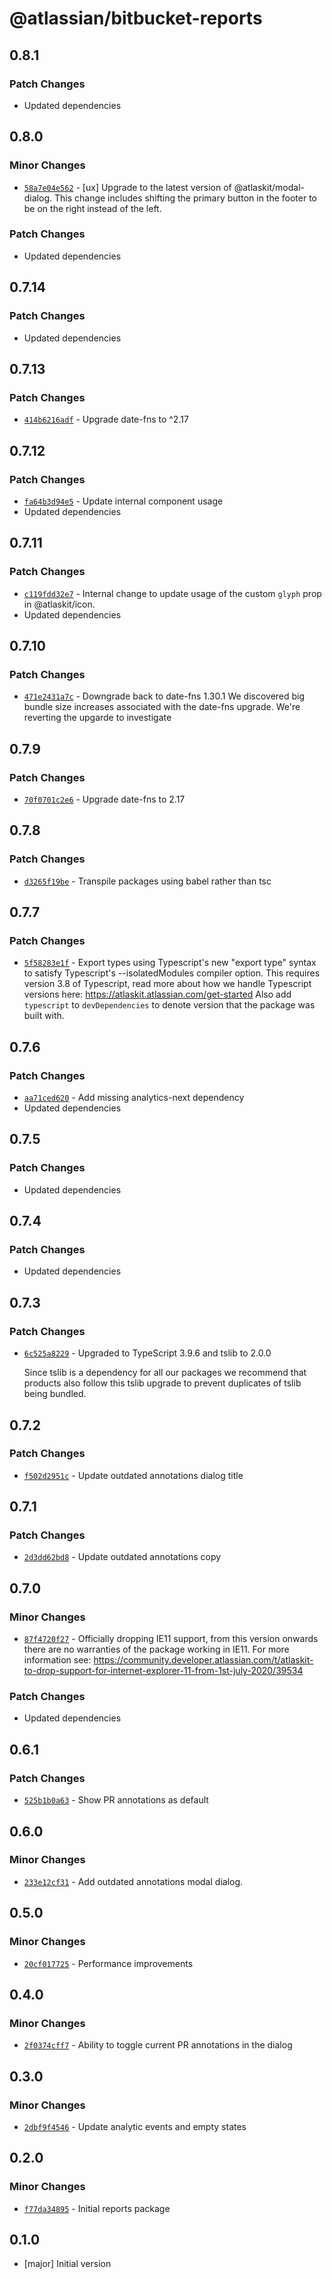 # @atlassian/bitbucket-reports

## 0.8.1

### Patch Changes

- Updated dependencies

## 0.8.0

### Minor Changes

- [`58a7e04e562`](https://bitbucket.org/atlassian/atlassian-frontend/commits/58a7e04e562) - [ux] Upgrade to the latest version of @atlaskit/modal-dialog. This change includes shifting the primary button in the footer to be on the right instead of the left.

### Patch Changes

- Updated dependencies

## 0.7.14

### Patch Changes

- Updated dependencies

## 0.7.13

### Patch Changes

- [`414b6216adf`](https://bitbucket.org/atlassian/atlassian-frontend/commits/414b6216adf) - Upgrade date-fns to ^2.17

## 0.7.12

### Patch Changes

- [`fa64b3d94e5`](https://bitbucket.org/atlassian/atlassian-frontend/commits/fa64b3d94e5) - Update internal component usage
- Updated dependencies

## 0.7.11

### Patch Changes

- [`c119fdd32e7`](https://bitbucket.org/atlassian/atlassian-frontend/commits/c119fdd32e7) - Internal change to update usage of the custom `glyph` prop in @atlaskit/icon.
- Updated dependencies

## 0.7.10

### Patch Changes

- [`471e2431a7c`](https://bitbucket.org/atlassian/atlassian-frontend/commits/471e2431a7c) - Downgrade back to date-fns 1.30.1
  We discovered big bundle size increases associated with the date-fns upgrade.
  We're reverting the upgarde to investigate

## 0.7.9

### Patch Changes

- [`70f0701c2e6`](https://bitbucket.org/atlassian/atlassian-frontend/commits/70f0701c2e6) - Upgrade date-fns to 2.17

## 0.7.8

### Patch Changes

- [`d3265f19be`](https://bitbucket.org/atlassian/atlassian-frontend/commits/d3265f19be) - Transpile packages using babel rather than tsc

## 0.7.7

### Patch Changes

- [`5f58283e1f`](https://bitbucket.org/atlassian/atlassian-frontend/commits/5f58283e1f) - Export types using Typescript's new "export type" syntax to satisfy Typescript's --isolatedModules compiler option.
  This requires version 3.8 of Typescript, read more about how we handle Typescript versions here: https://atlaskit.atlassian.com/get-started
  Also add `typescript` to `devDependencies` to denote version that the package was built with.

## 0.7.6

### Patch Changes

- [`aa71ced620`](https://bitbucket.org/atlassian/atlassian-frontend/commits/aa71ced620) - Add missing analytics-next dependency
- Updated dependencies

## 0.7.5

### Patch Changes

- Updated dependencies

## 0.7.4

### Patch Changes

- Updated dependencies

## 0.7.3

### Patch Changes

- [`6c525a8229`](https://bitbucket.org/atlassian/atlassian-frontend/commits/6c525a8229) - Upgraded to TypeScript 3.9.6 and tslib to 2.0.0

  Since tslib is a dependency for all our packages we recommend that products also follow this tslib upgrade
  to prevent duplicates of tslib being bundled.

## 0.7.2

### Patch Changes

- [`f502d2951c`](https://bitbucket.org/atlassian/atlassian-frontend/commits/f502d2951c) - Update outdated annotations dialog title

## 0.7.1

### Patch Changes

- [`2d3dd62bd8`](https://bitbucket.org/atlassian/atlassian-frontend/commits/2d3dd62bd8) - Update outdated annotations copy

## 0.7.0

### Minor Changes

- [`87f4720f27`](https://bitbucket.org/atlassian/atlassian-frontend/commits/87f4720f27) - Officially dropping IE11 support, from this version onwards there are no warranties of the package working in IE11.
  For more information see: https://community.developer.atlassian.com/t/atlaskit-to-drop-support-for-internet-explorer-11-from-1st-july-2020/39534

### Patch Changes

- Updated dependencies

## 0.6.1

### Patch Changes

- [`525b1b0a63`](https://bitbucket.org/atlassian/atlassian-frontend/commits/525b1b0a63) - Show PR annotations as default

## 0.6.0

### Minor Changes

- [`233e12cf31`](https://bitbucket.org/atlassian/atlassian-frontend/commits/233e12cf31) - Add outdated annotations modal dialog.

## 0.5.0

### Minor Changes

- [`20cf017725`](https://bitbucket.org/atlassian/atlassian-frontend/commits/20cf017725) - Performance improvements

## 0.4.0

### Minor Changes

- [`2f0374cff7`](https://bitbucket.org/atlassian/atlassian-frontend/commits/2f0374cff7) - Ability to toggle current PR annotations in the dialog

## 0.3.0

### Minor Changes

- [`2dbf9f4546`](https://bitbucket.org/atlassian/atlassian-frontend/commits/2dbf9f4546) - Update analytic events and empty states

## 0.2.0

### Minor Changes

- [`f77da34895`](https://bitbucket.org/atlassian/atlassian-frontend/commits/f77da34895) - Initial reports package

## 0.1.0

- [major] Initial version
